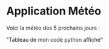 # Application Météo 

<head>
    <link rel="stylesheet" type="text/css" href="background.css">
</head>

Voici la météo des 5 prochains jours : 


"Tableau de mon code python affiché" 




